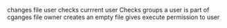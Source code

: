 changes file user
checks currrent user
Checks groups a user is part of
cganges file owner
creates an empty file
gives execute permission to user
